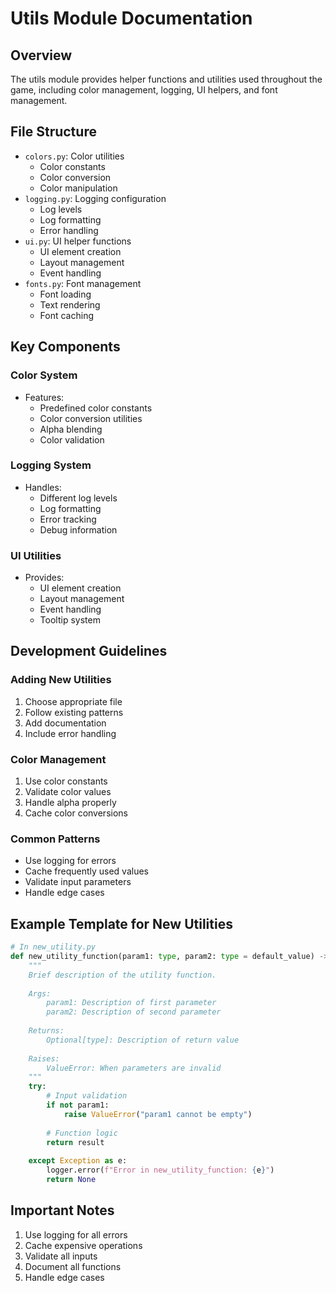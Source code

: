 # Utils Module Documentation

## Overview
The utils module provides helper functions and utilities used throughout the game, including color management, logging, UI helpers, and font management.

## File Structure
- `colors.py`: Color utilities
  - Color constants
  - Color conversion
  - Color manipulation
- `logging.py`: Logging configuration
  - Log levels
  - Log formatting
  - Error handling
- `ui.py`: UI helper functions
  - UI element creation
  - Layout management
  - Event handling
- `fonts.py`: Font management
  - Font loading
  - Text rendering
  - Font caching

## Key Components

### Color System
- Features:
  - Predefined color constants
  - Color conversion utilities
  - Alpha blending
  - Color validation

### Logging System
- Handles:
  - Different log levels
  - Log formatting
  - Error tracking
  - Debug information

### UI Utilities
- Provides:
  - UI element creation
  - Layout management
  - Event handling
  - Tooltip system

## Development Guidelines

### Adding New Utilities
1. Choose appropriate file
2. Follow existing patterns
3. Add documentation
4. Include error handling

### Color Management
1. Use color constants
2. Validate color values
3. Handle alpha properly
4. Cache color conversions

### Common Patterns
- Use logging for errors
- Cache frequently used values
- Validate input parameters
- Handle edge cases

## Example Template for New Utilities
```python
# In new_utility.py
def new_utility_function(param1: type, param2: type = default_value) -> Optional[type]:
    """
    Brief description of the utility function.
    
    Args:
        param1: Description of first parameter
        param2: Description of second parameter
        
    Returns:
        Optional[type]: Description of return value
        
    Raises:
        ValueError: When parameters are invalid
    """
    try:
        # Input validation
        if not param1:
            raise ValueError("param1 cannot be empty")
            
        # Function logic
        return result
        
    except Exception as e:
        logger.error(f"Error in new_utility_function: {e}")
        return None
```

## Important Notes
1. Use logging for all errors
2. Cache expensive operations
3. Validate all inputs
4. Document all functions
5. Handle edge cases 